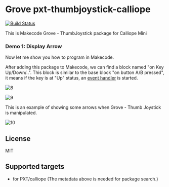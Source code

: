 # Grove pxt-thumbjoystick-calliope
[![Build Status](https://travis-ci.org/MKleinSB/pxt-thumbjoystick-calliope.svg?branch=master)](https://travis-ci.org/MKleinSB/pxt-thumbjoystick-calliope)

This is Makecode Grove - ThumbJoystick package for Calliope Mini

### Demo 1: Display Arrow

Now let me show you how to program in Makecode.

After adding this package to Makecode, we can find a block named "on Key Up/Down/..". This block is similar to the base block "on button A/B pressed", it means if the key is at "Up" status, an [event handler](https://makecode.microbit.org/beta---docs#doc:reference/event-handler) is started. 

![8](https://user-images.githubusercontent.com/18615354/47495337-741bdb00-d886-11e8-9307-fc711b05a8a2.png)


![9](https://user-images.githubusercontent.com/18615354/47491944-7ed27200-d87e-11e8-91b6-a6d78e519981.jpg)

This is an example of showing some arrows when Grove - Thumb Joystick is manipulated.

![10](https://user-images.githubusercontent.com/18615354/47378018-6f8de000-d729-11e8-9de5-de7cd246f747.png)

## License
MIT

## Supported targets

* for PXT/calliope
(The metadata above is needed for package search.)

